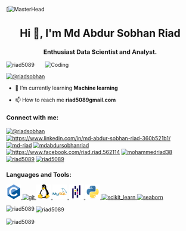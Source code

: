 [![MasterHead](https://i.makeagif.com/media/8-11-2015/w8in5o.gif)
<h1 align="center">Hi 👋, I'm Md Abdur Sobhan Riad</h1>
<h3 align="center">Enthusiast Data Scientist and Analyst.</h3>
<img align="right" alt="Coding" width="400" src="https://cdn.dribbble.com/users/1162077/screenshots/3848914/programmer.gif">


<p align="left"> <img src="https://komarev.com/ghpvc/?username=riad5089&label=Profile%20views&color=0e75b6&style=flat" alt="riad5089" /> </p>

<p align="left"> <a href="https://twitter.com/@riadsobhan" target="blank"><img src="https://img.shields.io/twitter/follow/@riadsobhan?logo=twitter&style=for-the-badge" alt="@riadsobhan" /></a> </p>

- 🌱 I’m currently learning **Machine learning**

- 📫 How to reach me **riad5089gmail.com**

<h3 align="left">Connect with me:</h3>
<p align="left">
<a href="https://twitter.com/@riadsobhan" target="blank"><img align="center" src="https://raw.githubusercontent.com/rahuldkjain/github-profile-readme-generator/master/src/images/icons/Social/twitter.svg" alt="@riadsobhan" height="30" width="40" /></a>
<a href="https://linkedin.com/in/https://www.linkedin.com/in/md-abdur-sobhan-riad-360b521b1/" target="blank"><img align="center" src="https://raw.githubusercontent.com/rahuldkjain/github-profile-readme-generator/master/src/images/icons/Social/linked-in-alt.svg" alt="https://www.linkedin.com/in/md-abdur-sobhan-riad-360b521b1/" height="30" width="40" /></a>
<a href="https://stackoverflow.com/users/md-riad" target="blank"><img align="center" src="https://raw.githubusercontent.com/rahuldkjain/github-profile-readme-generator/master/src/images/icons/Social/stack-overflow.svg" alt="md-riad" height="30" width="40" /></a>
<a href="https://kaggle.com/mdabdursobhanriad" target="blank"><img align="center" src="https://raw.githubusercontent.com/rahuldkjain/github-profile-readme-generator/master/src/images/icons/Social/kaggle.svg" alt="mdabdursobhanriad" height="30" width="40" /></a>
<a href="https://fb.com/https://www.facebook.com/riad.riad.562114" target="blank"><img align="center" src="https://raw.githubusercontent.com/rahuldkjain/github-profile-readme-generator/master/src/images/icons/Social/facebook.svg" alt="https://www.facebook.com/riad.riad.562114" height="30" width="40" /></a>
<a href="https://instagram.com/mohammedriad38" target="blank"><img align="center" src="https://raw.githubusercontent.com/rahuldkjain/github-profile-readme-generator/master/src/images/icons/Social/instagram.svg" alt="mohammedriad38" height="30" width="40" /></a>
<a href="https://www.hackerrank.com/riad5089" target="blank"><img align="center" src="https://raw.githubusercontent.com/rahuldkjain/github-profile-readme-generator/master/src/images/icons/Social/hackerrank.svg" alt="riad5089" height="30" width="40" /></a>
<a href="https://www.leetcode.com/riad5089" target="blank"><img align="center" src="https://raw.githubusercontent.com/rahuldkjain/github-profile-readme-generator/master/src/images/icons/Social/leet-code.svg" alt="riad5089" height="30" width="40" /></a>
</p>

<h3 align="left">Languages and Tools:</h3>
<p align="left"> <a href="https://www.cprogramming.com/" target="_blank" rel="noreferrer"> <img src="https://raw.githubusercontent.com/devicons/devicon/master/icons/c/c-original.svg" alt="c" width="40" height="40"/> </a> <a href="https://git-scm.com/" target="_blank" rel="noreferrer"> <img src="https://www.vectorlogo.zone/logos/git-scm/git-scm-icon.svg" alt="git" width="40" height="40"/> </a> <a href="https://www.linux.org/" target="_blank" rel="noreferrer"> <img src="https://raw.githubusercontent.com/devicons/devicon/master/icons/linux/linux-original.svg" alt="linux" width="40" height="40"/> </a> <a href="https://www.mysql.com/" target="_blank" rel="noreferrer"> <img src="https://raw.githubusercontent.com/devicons/devicon/master/icons/mysql/mysql-original-wordmark.svg" alt="mysql" width="40" height="40"/> </a> <a href="https://pandas.pydata.org/" target="_blank" rel="noreferrer"> <img src="https://raw.githubusercontent.com/devicons/devicon/2ae2a900d2f041da66e950e4d48052658d850630/icons/pandas/pandas-original.svg" alt="pandas" width="40" height="40"/> </a> <a href="https://www.python.org" target="_blank" rel="noreferrer"> <img src="https://raw.githubusercontent.com/devicons/devicon/master/icons/python/python-original.svg" alt="python" width="40" height="40"/> </a> <a href="https://scikit-learn.org/" target="_blank" rel="noreferrer"> <img src="https://upload.wikimedia.org/wikipedia/commons/0/05/Scikit_learn_logo_small.svg" alt="scikit_learn" width="40" height="40"/> </a> <a href="https://seaborn.pydata.org/" target="_blank" rel="noreferrer"> <img src="https://seaborn.pydata.org/_images/logo-mark-lightbg.svg" alt="seaborn" width="40" height="40"/> </a> </p>

<p><img align="left" src="https://github-readme-stats.vercel.app/api/top-langs?username=riad5089&show_icons=true&locale=en&layout=compact" alt="riad5089" /></p>

<p>&nbsp;<img align="center" src="https://github-readme-stats.vercel.app/api?username=riad5089&show_icons=true&locale=en" alt="riad5089" /></p>

<p><img align="center" src="https://github-readme-streak-stats.herokuapp.com/?user=riad5089&" alt="riad5089" /></p>

